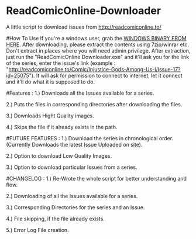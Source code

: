 # ReadComicOnline-Downloader
A little script to download issues from http://readcomiconline.to/

#How To Use
If you're a windows user, grab the [WINDOWS BINARY FROM HERE](https://github.com/Xonshiz/ReadComicOnline-Downloader/blob/master/ReadComicOnline%20Downloader.rar?raw=true). After downloading, please extract the contents using 7zip/winrar etc.
Don't extract in places where you will need admin privilege. After extraction, just run the "ReadComicOnline Downloader.exe" and it'll ask you for the link of the series, enter the issue's link (example : "http://readcomiconline.to/Comic/Injustice-Gods-Among-Us-I/Issue-17?id=25075"). It will ask for permission to connect to internet, let it connect and it'll do what it is supposed to do.

#Features :
1.) Downloads all the Issues available for a series. 

2.) Puts the files in corresponding directories after downloading the files.

3.) Downloads Hight Quality images.

4.) Skips the file if it already exists in the path. 


#FUTURE FEATURES :
1.) Download the series in chronological order. (Currently Downloads the latest Issue Uploaded on site).

2.) Option to download Low Quality Images.

3.) Option to download particular Issues from a series.

#CHANGELOG :
1.) Re-Wrote the whole script for better understanding and flow.

2.) Downloading of all the Issues available for a series.

3.) Corresponding Directories for the series and an Issue.

4.) File skipping, if the file already exists.

5.) Error Log File creation.

